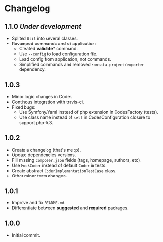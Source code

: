 Changelog
=========

1.1.0 *Under development*
-----

- Splited ```Util``` into several classes.
- Revamped commands and cli application:
    - Created **validate*** command.
    - Use ```--config``` to load configuration file.
    - Load config from application, not commands.
    - Simplified commands and removed ```sontata-project/exporter``` dependency.

1.0.3
-----

- Minor logic changes in Coder.
- Continous integration with travis-ci.
- Fixed bugs:
    - Use Symfony/Yaml instead of php extension in CodesFactory (tests).
    - Use class name instead of ```self``` in CodesConfiguration closure
      to support php-5.3.

1.0.2
-----

- Create a changelog (that's me :p).
- Update dependencies versions.
- Fill missing ```composer.json``` fields (tags, homepage, authors, etc).
- Use ```MockCoder``` instead of default ```Coder``` in tests.
- Create abstract ```CoderImplementationTestCase``` class.
- Other minor tests changes.

1.0.1
-----

- Improve and fix ```README.md```.
- Differentiate between **suggested** and **required** packages.

1.0.0
-----

- Initial commit.
